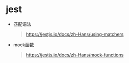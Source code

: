 # jest
- 匹配语法
  > https://jestjs.io/docs/zh-Hans/using-matchers

- mock函数
  > https://jestjs.io/docs/zh-Hans/mock-functions